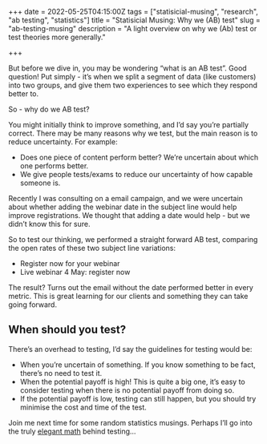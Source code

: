 +++
date = 2022-05-25T04:15:00Z
tags = ["statisicial-musing", "research", "ab testing", "statistics"]
title = "Statisicial Musing: Why we (AB) test"
slug = "ab-testing-musing"
description = "A light overview on why we (Ab) test or test theories more generally."

+++

But before we dive in, you may be wondering “what is an AB test”. Good question! Put simply - it’s when we split a segment of data (like customers) into two groups, and give them two experiences to see which they respond better to. 

So - why do we AB test?

You might initially think to improve something, and I’d say you’re partially correct. There may be many reasons why we test, but the main reason is to reduce uncertainty. For example:

* Does one piece of content perform better? We’re uncertain about which one performs better.
* We give people tests/exams to reduce our uncertainty of how capable someone is.

Recently I was consulting on a email campaign, and we were uncertain about whether adding the webinar date in the subject line would help improve registrations. We thought that adding a date would help - but we didn’t know this for sure.

So to test our thinking, we performed a straight forward AB test, comparing the open rates of these two subject line variations:
* Register now for your webinar
* Live webinar 4 May: register now

The result? Turns out the email without the date performed better in every metric. This is great learning for our clients and something they can take going forward.

## When should you test?

There’s an overhead to testing, I’d say the guidelines for testing would be:

* When you’re uncertain of something. If you know something to be fact, there’s no need to test it.
* When the potential payoff is high! This is quite a big one, it’s easy to consider testing when there is no potential payoff from doing so.
* If the potential payoff is low, testing can still happen, but you should try minimise the cost and time of the test.

Join me next time for some random statistics musings. Perhaps I’ll go into the truly [elegant math](/posts/bayesian-ab-testing-pyro/) behind testing…
